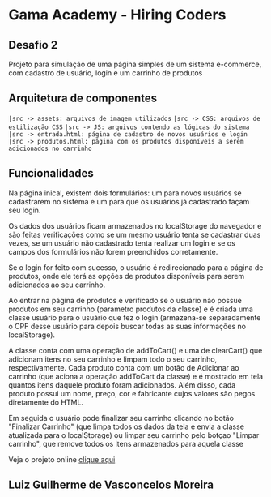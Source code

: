 # Gama Academy - Hiring Coders
## Desafio 2

Projeto para simulação de uma página simples de um sistema e-commerce, com cadastro de usuário, login e um carrinho de produtos 

## Arquitetura de componentes

`|src -> assets: arquivos de imagem utilizados`
`|src -> CSS: arquivos de estilização CSS`
`|src -> JS: arquivos contendo as lógicas do sistema`
`|src -> entrada.html: página de cadastro de novos usuários e login`
`|src -> produtos.html: página com os produtos disponíveis a serem adicionados no carrinho`

## Funcionalidades

Na página inical, existem dois formulários: um para novos usuários se cadastrarem no sistema e um para que os usuários já cadastrado façam seu login. 

Os dados dos usuários ficam armazenados no localStorage do navegador e são feitas verificações como se um mesmo usuário tenta se cadastrar duas vezes, se um usuário não cadastrado tenta realizar um login e se os campos dos formulários não forem preenchidos corretamente. 

Se o login for feito com sucesso, o usuário é redirecionado para a página de produtos, onde ele terá as opções de produtos disponíveis para serem adicionados ao seu carrinho. 

Ao entrar na página de produtos é verificado se o usuário não possue produtos em seu carrinho (parametro produtos da classe) e é criada uma classe usuário para o usuário que fez o login (armazena-se separadamente o CPF desse usuário para depois buscar todas as suas informações no localStorage). 

A classe conta com uma operação de addToCart() e uma de clearCart() que adicionam itens no seu carrinho e limpam todo o seu carrinho, respectivamente. Cada produto conta com um botão de Adicionar ao carrinho (que aciona a operação addToCart da classe) e é mostrado em tela quantos itens daquele produto foram adicionados. Além disso, cada produto possui um nome, preço, cor e fabricante cujos valores são pegos diretamente do HTML.

Em seguida o usuário pode finalizar seu carrinho clicando no botão "Finalizar Carrinho" (que limpa todos os dados da tela e envia a classe atualizada para o localStorage) ou limpar seu carrinho pelo botçao "Limpar carrinho", que remove todos os itens armazenados para aquela classe 

Veja o projeto online [clique aqui]()

## Luiz Guilherme de Vasconcelos Moreira